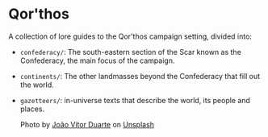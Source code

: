# Qor'thos

A collection of lore guides to the Qor'thos campaign setting, divided into:

- `confederacy/`: The south-eastern section of the Scar known as the
  Confederacy, the main focus of the campaign.
- `continents/`: The other landmasses beyond the Confederacy that fill out the
  world.
- `gazetteers/`: in-universe texts that describe the world, its people and
  places.

  Photo by <a href="https://unsplash.com/@joaovtrduarte?utm_content=creditCopyText&utm_medium=referral&utm_source=unsplash">João Vítor Duarte</a> on <a href="https://unsplash.com/photos/a-black-and-white-photo-of-a-person-on-a-surfboard-k4Lt0CjUnb0?utm_content=creditCopyText&utm_medium=referral&utm_source=unsplash">Unsplash</a>
      